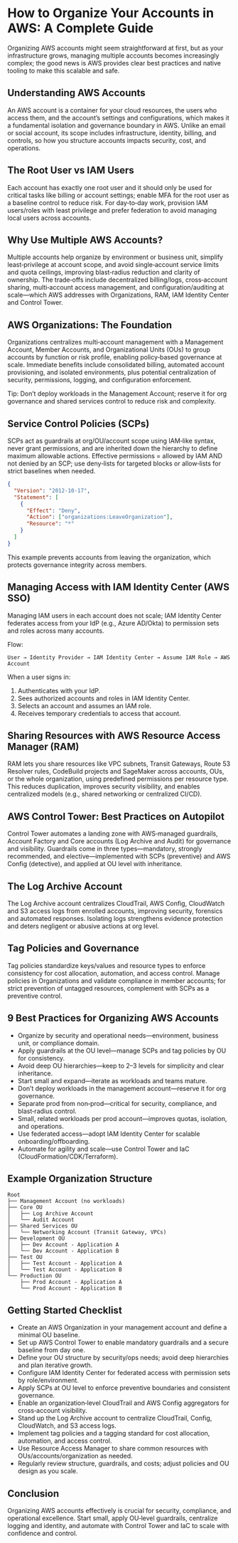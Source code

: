 # How to Organize Your Accounts in AWS: A Complete Guide

Organizing AWS accounts might seem straightforward at first, but as your infrastructure grows, managing multiple accounts becomes increasingly complex; the good news is AWS provides clear best practices and native tooling to make this scalable and safe.

## Understanding AWS Accounts

An AWS account is a container for your cloud resources, the users who access them, and the account’s settings and configurations, which makes it a fundamental isolation and governance boundary in AWS. Unlike an email or social account, its scope includes infrastructure, identity, billing, and controls, so how you structure accounts impacts security, cost, and operations.

## The Root User vs IAM Users

Each account has exactly one root user and it should only be used for critical tasks like billing or account settings; enable MFA for the root user as a baseline control to reduce risk. For day‑to‑day work, provision IAM users/roles with least privilege and prefer federation to avoid managing local users across accounts.

## Why Use Multiple AWS Accounts?

Multiple accounts help organize by environment or business unit, simplify least‑privilege at account scope, and avoid single‑account service limits and quota ceilings, improving blast‑radius reduction and clarity of ownership. The trade‑offs include decentralized billing/logs, cross‑account sharing, multi‑account access management, and configuration/auditing at scale—which AWS addresses with Organizations, RAM, IAM Identity Center and Control Tower.

## AWS Organizations: The Foundation

Organizations centralizes multi‑account management with a Management Account, Member Accounts, and Organizational Units (OUs) to group accounts by function or risk profile, enabling policy‑based governance at scale. Immediate benefits include consolidated billing, automated account provisioning, and isolated environments, plus potential centralization of security, permissions, logging, and configuration enforcement.

Tip: Don’t deploy workloads in the Management Account; reserve it for org governance and shared services control to reduce risk and complexity.

## Service Control Policies (SCPs)

SCPs act as guardrails at org/OU/account scope using IAM‑like syntax, never grant permissions, and are inherited down the hierarchy to define maximum allowable actions. Effective permissions = allowed by IAM AND not denied by an SCP; use deny‑lists for targeted blocks or allow‑lists for strict baselines when needed.

```json
{
  "Version": "2012-10-17",
  "Statement": [
    {
      "Effect": "Deny",
      "Action": ["organizations:LeaveOrganization"],
      "Resource": "*"
    }
  ]
}
```

This example prevents accounts from leaving the organization, which protects governance integrity across members.

## Managing Access with IAM Identity Center (AWS SSO)

Managing IAM users in each account does not scale; IAM Identity Center federates access from your IdP (e.g., Azure AD/Okta) to permission sets and roles across many accounts.

Flow:
```
User → Identity Provider → IAM Identity Center → Assume IAM Role → AWS Account
```

When a user signs in:
1. Authenticates with your IdP.
2. Sees authorized accounts and roles in IAM Identity Center.
3. Selects an account and assumes an IAM role.
4. Receives temporary credentials to access that account.

## Sharing Resources with AWS Resource Access Manager (RAM)

RAM lets you share resources like VPC subnets, Transit Gateways, Route 53 Resolver rules, CodeBuild projects and SageMaker across accounts, OUs, or the whole organization, using predefined permissions per resource type. This reduces duplication, improves security visibility, and enables centralized models (e.g., shared networking or centralized CI/CD).

## AWS Control Tower: Best Practices on Autopilot

Control Tower automates a landing zone with AWS‑managed guardrails, Account Factory and Core accounts (Log Archive and Audit) for governance and visibility. Guardrails come in three types—mandatory, strongly recommended, and elective—implemented with SCPs (preventive) and AWS Config (detective), and applied at OU level with inheritance.

## The Log Archive Account

The Log Archive account centralizes CloudTrail, AWS Config, CloudWatch and S3 access logs from enrolled accounts, improving security, forensics and automated responses. Isolating logs strengthens evidence protection and deters negligent or abusive actions at org level.

## Tag Policies and Governance

Tag policies standardize keys/values and resource types to enforce consistency for cost allocation, automation, and access control. Manage policies in Organizations and validate compliance in member accounts; for strict prevention of untagged resources, complement with SCPs as a preventive control.

## 9 Best Practices for Organizing AWS Accounts

- Organize by security and operational needs—environment, business unit, or compliance domain.  
- Apply guardrails at the OU level—manage SCPs and tag policies by OU for consistency.  
- Avoid deep OU hierarchies—keep to 2–3 levels for simplicity and clear inheritance.  
- Start small and expand—iterate as workloads and teams mature.  
- Don’t deploy workloads in the management account—reserve it for org governance.  
- Separate prod from non‑prod—critical for security, compliance, and blast‑radius control.  
- Small, related workloads per prod account—improves quotas, isolation, and operations.  
- Use federated access—adopt IAM Identity Center for scalable onboarding/offboarding.  
- Automate for agility and scale—use Control Tower and IaC (CloudFormation/CDK/Terraform).

## Example Organization Structure

```
Root
├── Management Account (no workloads)
├── Core OU
│   ├── Log Archive Account
│   └── Audit Account
├── Shared Services OU
│   └── Networking Account (Transit Gateway, VPCs)
├── Development OU
│   ├── Dev Account - Application A
│   └── Dev Account - Application B
├── Test OU
│   ├── Test Account - Application A
│   └── Test Account - Application B
└── Production OU
    ├── Prod Account - Application A
    └── Prod Account - Application B
```

## Getting Started Checklist

- Create an AWS Organization in your management account and define a minimal OU baseline.  
- Set up AWS Control Tower to enable mandatory guardrails and a secure baseline from day one.  
- Define your OU structure by security/ops needs; avoid deep hierarchies and plan iterative growth.  
- Configure IAM Identity Center for federated access with permission sets by role/environment.  
- Apply SCPs at OU level to enforce preventive boundaries and consistent governance.  
- Enable an organization‑level CloudTrail and AWS Config aggregators for cross‑account visibility.  
- Stand up the Log Archive account to centralize CloudTrail, Config, CloudWatch, and S3 access logs.  
- Implement tag policies and a tagging standard for cost allocation, automation, and access control.  
- Use Resource Access Manager to share common resources with OUs/accounts/organization as needed.  
- Regularly review structure, guardrails, and costs; adjust policies and OU design as you scale.

## Conclusion

Organizing AWS accounts effectively is crucial for security, compliance, and operational excellence. Start small, apply OU‑level guardrails, centralize logging and identity, and automate with Control Tower and IaC to scale with confidence and control.

